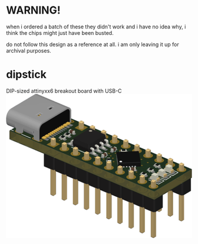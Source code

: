 # WARNING!
when i ordered a batch of these they didn't work and i have no idea why, i think the chips might just have been busted.

do not follow this design as a reference at all. i am only leaving it up for archival purposes.
# dipstick
DIP-sized attinyxx6 breakout board with USB-C
![pic](dipstick.png)
